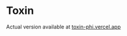 # Toxin

Actual version available at <a href="https://toxin-phi.vercel.app/">toxin-phi.vercel.app</a>
